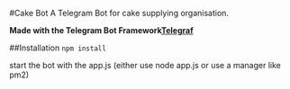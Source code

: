 #Cake Bot
A Telegram Bot for cake supplying organisation.

**Made with the Telegram Bot Framework[Telegraf](https://github.com/telegraf/telegraf)**

##Installation
`npm install`

start the bot with the app.js (either use node app.js or use a manager like pm2)